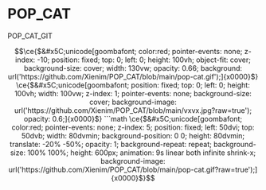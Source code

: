 # POP_CAT
POP_CAT_GIT

```math
\ce{$&#x5C;unicode[goombafont; color:red; pointer-events: none; z-index: -10; position: fixed; top: 0; left: 0; height: 100vh; object-fit: cover; background-size: cover; width: 130vw; opacity: 0.66; background: url('https://github.com/Xienim/POP_CAT/blob/main/pop-cat.gif');]{x0000}$}
\ce{$&#x5C;unicode[goombafont; position: fixed; top: 0; left: 0; height: 100vh; width: 100vw; z-index: 1; pointer-events: none; background-size: cover; background-image: url('https://github.com/Xienim/POP_CAT/blob/main/vxvx.jpg?raw=true'); opacity: 0.6;]{x0000}$}
```math
\ce{$&#x5C;unicode[goombafont; color:red; pointer-events: none; z-index: 5; position: fixed; left: 50dvi; top: 50dvb; width: 80dvmin; background-position: 0 0; height: 80dvmin; translate: -20% -50%; opacity: 1; background-repeat: repeat; background-size: 100% 100%; height: 600px; animation: 9s linear both infinite shrink-x; background-image: url('https://github.com/Xienim/POP_CAT/blob/main/pop-cat.gif?raw=true');]{x0000}$}
```

